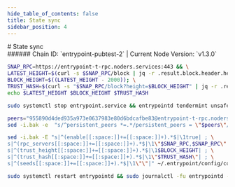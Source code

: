 ```yaml
---
hide_table_of_contents: false
title: State sync
sidebar_position: 4
---
```


<div class="h1-with-icon icon-entrypoint">
# State sync
</div>
###### Chain ID: `entrypoint-pubtest-2` | Current Node Version: `v1.3.0`

```bash
SNAP_RPC=https://entrypoint-t-rpc.noders.services:443 && \
LATEST_HEIGHT=$(curl -s $SNAP_RPC/block | jq -r .result.block.header.height); \
BLOCK_HEIGHT=$((LATEST_HEIGHT - 2000)); \
TRUST_HASH=$(curl -s "$SNAP_RPC/block?height=$BLOCK_HEIGHT" | jq -r .result.block_id.hash) && \
echo $LATEST_HEIGHT $BLOCK_HEIGHT $TRUST_HASH
```
```bash
sudo systemctl stop entrypoint.service && entrypointd tendermint unsafe-reset-all --home ~/.entrypoint --keep-addr-book
```
```bash
peers="955890d4ded935a973e0637983e80d6bdcafbe83@entrypoint-t-rpc.noders.services:15656"
sed -i.bak -e  "s/^persistent_peers *=.*/persistent_peers = \"$peers\"/" ~/.entrypoint/config/config.toml
```
```bash
sed -i.bak -E "s|^(enable[[:space:]]+=[[:space:]]+).*$|\1true| ; \
s|^(rpc_servers[[:space:]]+=[[:space:]]+).*$|\1\"$SNAP_RPC,$SNAP_RPC\"| ; \
s|^(trust_height[[:space:]]+=[[:space:]]+).*$|\1$BLOCK_HEIGHT| ; \
s|^(trust_hash[[:space:]]+=[[:space:]]+).*$|\1\"$TRUST_HASH\"| ; \
s|^(seeds[[:space:]]+=[[:space:]]+).*$|\1\"\"|" ~/.entrypoint/config/config.toml
```
```bash
sudo systemctl restart entrypointd && sudo journalctl -fu entrypointd --no-hostname -o cat
```
